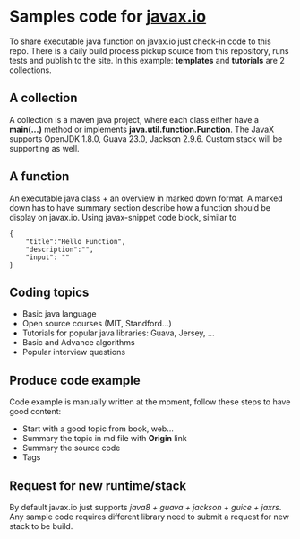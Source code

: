 # Samples code for [javax.io](https://javax.io)
To share executable java function on javax.io just check-in code to this repo. There is a daily build process pickup source from this repository, runs tests and publish to the site. In this example: **templates** and **tutorials** are 2 collections.

## A collection
A collection is a maven java project, where each class either have a **main(...)** method or implements **java.util.function.Function**. The JavaX supports OpenJDK 1.8.0, Guava 23.0, Jackson 2.9.6. Custom stack will be supporting as well.

## A function
An executable java class + an overview in marked down format. A marked down has to have summary section describe how a function should be display on javax.io. Using javax-snippet code block, similar to

```javax-snippet
{
    "title":"Hello Function",
    "description":"",
    "input": ""
}
```

## Coding topics
- Basic java language
- Open source courses (MIT, Standford...)
- Tutorials for popular java libraries: Guava, Jersey, ...
- Basic and Advance algorithms
- Popular interview questions

## Produce code example
Code example is manually written at the moment, follow these steps to have good content:
- Start with a good topic from book, web...
- Summary the topic in md file with **Origin** link
- Summary the source code
- Tags

## Request for new runtime/stack
By default javax.io just supports *java8 + guava + jackson + guice + jaxrs*. Any sample code requires different library need to submit a request for new stack to be build.
